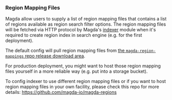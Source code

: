 ### Region Mapping Files

Magda allow users to supply a list of region mapping files that contains a list of regions available as region search filter options. The region mapping files will be fetched via HTTP protocol by Magda's [indexer](https://github.com/magda-io/magda/tree/main/deploy/helm/internal-charts/indexer) module when it's required to create region index in search engine (e.g. for the first deployment).

The default config will pull region mapping files from [the `magda-region-mappings` repo release download area](https://github.com/magda-io/magda-regions/releases).

For production deployment, you might want to host those region mapping files yourself in a more reliable way (e.g. put into a storage bucket).

To config indexer to use different region mapping files or if you want to host region mapping files in your own facility, please check this repo for more details: https://github.com/magda-io/magda-regions
